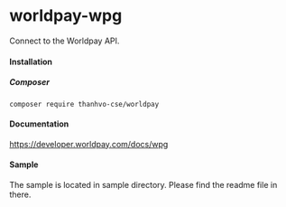 # worldpay-wpg
Connect to the Worldpay API.

#### Installation

##### Composer
```
composer require thanhvo-cse/worldpay
```

#### Documentation
https://developer.worldpay.com/docs/wpg

#### Sample
The sample is located in sample directory. Please find the readme file in there.
